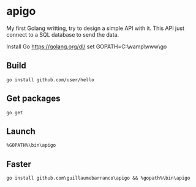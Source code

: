 # apigo
My first Golang writting, try to design a simple API with it.
This API just connect to a SQL database to send the data.

Install Go
https://golang.org/dl/
set GOPATH=C:\wamp\www\go

## Build
	go install github.com/user/hello

## Get packages
	go get

## Launch
	%GOPATH%\bin\apigo

## Faster
	go install github.com\guillaumebarranco\apigo && %gopath%\bin\apigo
